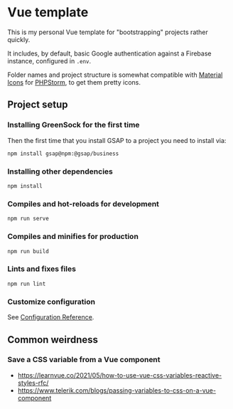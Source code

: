 # Vue template
This is my personal Vue template for "bootstrapping" projects rather quickly.

It includes, by default, basic Google authentication against a Firebase instance, configured in `.env`.

Folder names and project structure is somewhat compatible with [Material Icons](https://plugins.jetbrains.com/plugin/10044-atom-material-icons) for [PHPStorm](https://www.jetbrains.com/phpstorm/), to get them pretty icons.

## Project setup
### Installing GreenSock for the first time
Then the first time that you install GSAP to a project you need to install via:
```
npm install gsap@npm:@gsap/business
```

### Installing other dependencies
```
npm install
```

### Compiles and hot-reloads for development
```
npm run serve
```

### Compiles and minifies for production
```
npm run build
```

### Lints and fixes files
```
npm run lint
```

### Customize configuration
See [Configuration Reference](https://cli.vuejs.org/config/).

## Common weirdness
### Save a CSS variable from a Vue component
- https://learnvue.co/2021/05/how-to-use-vue-css-variables-reactive-styles-rfc/
- https://www.telerik.com/blogs/passing-variables-to-css-on-a-vue-component
